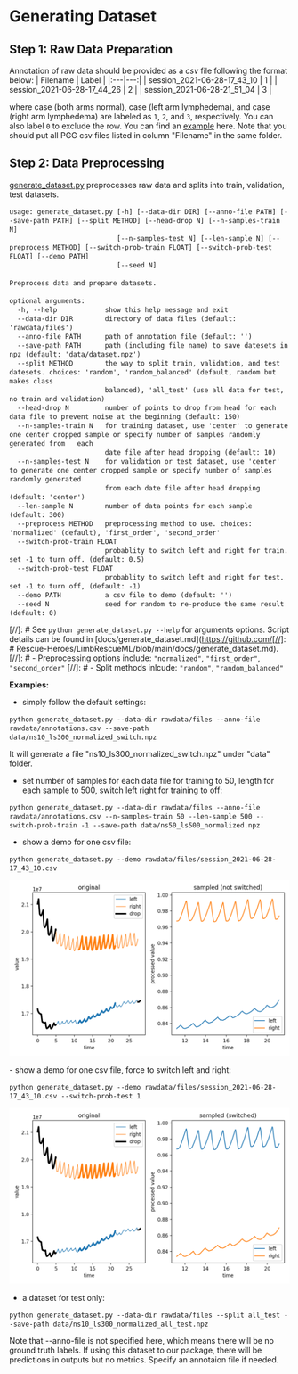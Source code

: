 # Generating Dataset 
## Step 1: Raw Data Preparation 
Annotation of raw data should be provided as a _csv_ file following the format below:
| Filename | Label |
|:---|---:|
| session_2021-06-28-17_43_10 | 1 |
| session_2021-06-28-17_44_26 | 2 |
| session_2021-06-28-21_51_04 | 3 |

where case (both arms normal), case (left arm lymphedema), and case (right arm lymphedema) are labeled as `1`, `2`, and `3`, respectively. You can also label `0` to exclude the row. You can find an [example](https://github.com/Rescue-Heroes/LimbRescueML/blob/main/rawdata/annotations.csv) here.
Note that you should put all PGG csv files listed in column "Filename" in the same folder.

## Step 2: Data Preprocessing
[generate_dataset.py](https://github.com/Rescue-Heroes/LimbRescueML/blob/main/generate_dataset.py) preprocesses raw data and splits into train, validation, test datasets. 
```
usage: generate_dataset.py [-h] [--data-dir DIR] [--anno-file PATH] [--save-path PATH] [--split METHOD] [--head-drop N] [--n-samples-train N]
                           [--n-samples-test N] [--len-sample N] [--preprocess METHOD] [--switch-prob-train FLOAT] [--switch-prob-test FLOAT] [--demo PATH]
                           [--seed N]

Preprocess data and prepare datasets.

optional arguments:
  -h, --help            show this help message and exit
  --data-dir DIR        directory of data files (default: 'rawdata/files')
  --anno-file PATH      path of annotation file (default: '')
  --save-path PATH      path (including file name) to save datesets in npz (default: 'data/dataset.npz')
  --split METHOD        the way to split train, validation, and test datesets. choices: 'random', 'random_balanced' (default, random but makes class
                        balanced), 'all_test' (use all data for test, no train and validation)
  --head-drop N         number of points to drop from head for each data file to prevent noise at the beginning (default: 150)
  --n-samples-train N   for training dataset, use 'center' to generate one center cropped sample or specify number of samples randomly generated from   each
                        date file after head dropping (default: 10)
  --n-samples-test N    for validation or test dataset, use 'center' to generate one center cropped sample or specify number of samples randomly generated
                        from each date file after head dropping (default: 'center')
  --len-sample N        number of data points for each sample (default: 300)
  --preprocess METHOD   preprocessing method to use. choices: 'normalized' (default), 'first_order', 'second_order'
  --switch-prob-train FLOAT
                        probablity to switch left and right for train. set -1 to turn off. (default: 0.5)
  --switch-prob-test FLOAT
                        probablity to switch left and right for test. set -1 to turn off, (default: -1)
  --demo PATH           a csv file to demo (default: '')
  --seed N              seed for random to re-produce the same result (default: 0)
```


[//]: # See `python generate_dataset.py --help` for arguments options. Script details can be found in [docs/generate_dataset.md](https://github.com/[//]: # Rescue-Heroes/LimbRescueML/blob/main/docs/generate_dataset.md).
[//]: # - Preprocessing options include: `"normalized"`, `"first_order"`, `"second_order"`
[//]: # - Split methods inlcude: `"random"`, `"random_balanced"`

**Examples:**
- simply follow the default settings:
```
python generate_dataset.py --data-dir rawdata/files --anno-file rawdata/annotations.csv --save-path data/ns10_ls300_normalized_switch.npz
```
It will generate a file "ns10_ls300_normalized_switch.npz" under "data" folder.
- set number of samples for each data file for training to 50, length for each sample to 500, switch left right for training to off:
```
python generate_dataset.py --data-dir rawdata/files --anno-file rawdata/annotations.csv --n-samples-train 50 --len-sample 500 --switch-prob-train -1 --save-path data/ns50_ls500_normalized.npz
```
- show a demo for one csv file:
```
python generate_dataset.py --demo rawdata/files/session_2021-06-28-17_43_10.csv
```

<p align="center"><img src="../figures/preprocessing_demo.png" width="800"></p>
- show a demo for one csv file, force to switch left and right:

```
python generate_dataset.py --demo rawdata/files/session_2021-06-28-17_43_10.csv --switch-prob-test 1
```

<p align="center"><img src="../figures/preprocessing_demo_switch.png" width="800"></p>

- a dataset for test only:
```
python generate_dataset.py --data-dir rawdata/files --split all_test --save-path data/ns10_ls300_normalized_all_test.npz
```
Note that --anno-file is not specified here, which means there will be no ground truth labels. If using this dataset to our package, there will be predictions in outputs but no metrics. Specify an annotaion file if needed. 
